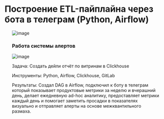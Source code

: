 # Построение ETL-пайплайна через бота в телеграм (Python, Airflow)

<ol>

![image](https://github.com/user-attachments/assets/70d0881c-d6ff-4c39-a3d4-65f854c5fe0a)


### Работа системы алертов
![image](https://github.com/user-attachments/assets/ba53df94-dbce-4efe-8e51-ba832c9976e7)


<p> Задача: Создать дейли отчёт по витринам в Clickhouse </p>
<p> Инструменты: Python, Airflow, Clickhouse, GitLab </p>
<p> Результаты: Создал DAG в Airflow, подключил к боту в телеграм который показывает продуктовые метрики за неделю и вчерашний день, делает ежедневную ad-hoc аналитику, предоставляет метрики каждый день и помогает заметить просадки в показателях визуально и отправляет алерты на основе межквантильного размаха. </p>

</ol>
